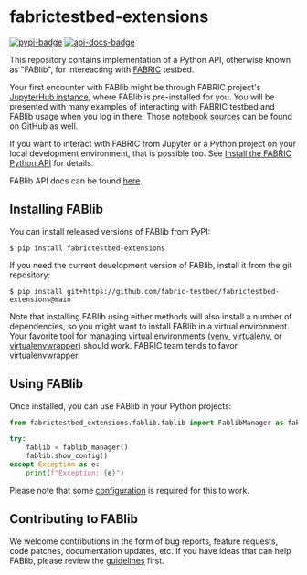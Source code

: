 # fabrictestbed-extensions

[![pypi-badge]][pypy] [![api-docs-badge]][api-docs]

This repository contains implementation of a Python API, otherwise
known as "FABlib", for intereacting with [FABRIC][fabric] testbed.

Your first encounter with FABlib might be through FABRIC project's
[JupyterHub instance][fabric-jupyter], where FABlib is pre-installed
for you. You will be presented with many examples of interacting with
FABRIC testbed and FABlib usage when you log in there. Those [notebook
sources][fabric-jupyter-examples] can be found on GitHub as well.

If you want to interact with FABRIC from Jupyter or a Python project
on your local development environment, that is possible too.  See
[Install the FABRIC Python API][fablib-install] for details.

FABlib API docs can be found [here][fablib-api-rtd].

## Installing FABlib

You can install released versions of FABlib from PyPI:

```console
$ pip install fabrictestbed-extensions
```

If you need the current development version of FABlib, install it from
the git repository:

```console
$ pip install git+https://github.com/fabric-testbed/fabrictestbed-extensions@main
```

Note that installing FABlib using either methods will also install a
number of dependencies, so you might want to install FABlib in a
virtual environment. Your favorite tool for managing virtual
environments ([venv], [virtualenv], or [virtualenvwrapper]) should
work. FABRIC team tends to favor virtualenvwrapper.


## Using FABlib

Once installed, you can use FABlib in your Python projects:

```python
from fabrictestbed_extensions.fablib.fablib import FablibManager as fablib_manager

try:
    fablib = fablib_manager()
    fablib.show_config()
except Exception as e:
    print(f"Exception: {e}")
```

Please note that some [configuration] is required for this to work.

## Contributing to FABlib

We welcome contributions in the form of bug reports, feature requests,
code patches, documentation updates, etc.  If you have ideas that can
help FABlib, please review the [guidelines] first.


<!-- URLs -->

[pypy]: https://pypi.org/project/fabrictestbed-extensions/
[pypi-badge]: https://img.shields.io/pypi/v/fabrictestbed-extensions?style=plastic (PyPI)

[api-docs]: https://fabric-fablib.readthedocs.io/en/latest/?badge=latest
[api-docs-badge]: https://readthedocs.org/projects/fabric-fablib/badge/?version=latest (Documentation Status)

[fabric]: https://fabric-testbed.net/

[fablib-api-rtd]: https://fabric-fablib.readthedocs.io/en/latest/

[venv]: https://docs.python.org/3/library/venv.html
[virtualenv]: https://virtualenv.pypa.io/en/latest/
[virtualenvwrapper]: https://virtualenvwrapper.readthedocs.io/en/latest/

[fabric-jupyter]: https://jupyter.fabric-testbed.net/
[fabric-jupyter-examples]: https://github.com/fabric-testbed/jupyter-examples
[fablib-install]: https://learn.fabric-testbed.net/knowledge-base/install-the-python-api/

[configuration]: https://fabric-fablib.readthedocs.io/en/latest/#configuring-fablib

[guidelines]: ./CONTRIBUTING.md
